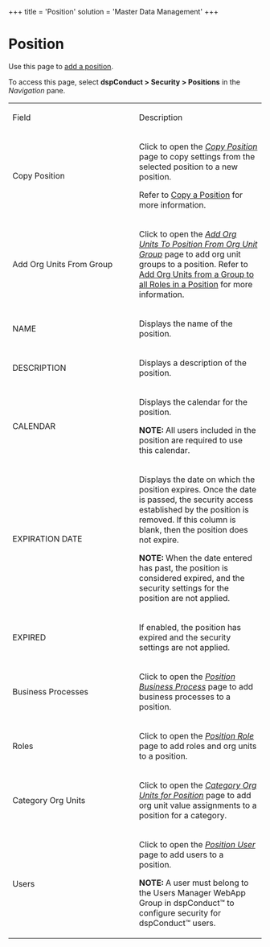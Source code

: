 +++
title = 'Position'
solution = 'Master Data Management'
+++

# Position

<div class="use">

Use this page to [add a position](../Use_Cases/Add_Position.htm).

</div>

To access this page, select **dspConduct \> Security \> Positions** in
the *Navigation* pane.

<table>
<colgroup>
<col style="width: 50%" />
<col style="width: 50%" />
</colgroup>
<tbody>
<tr class="odd">
<td><p>Field</p></td>
<td><p>Description</p></td>
</tr>
<tr class="even">
<td><p>Copy Position</p></td>
<td><p>Click to open the <span style="font-style: italic;"><a href="Copy_Position.htm">Copy Position</a></span> page to copy settings from the selected position to a new position.</p>
<p>Refer to <a href="../Use_Cases/Copy_a_Position.htm">Copy a Position</a> for more information.</p></td>
</tr>
<tr class="odd">
<td><p>Add Org Units From Group</p></td>
<td><p>Click to open the <em><a href="Add_Org_Units_to_Position_from_Org_Unit_Group.htm">Add Org Units To Position From Org Unit Group</a></em> page to add org unit groups to a position. Refer to <a href="../Use_Cases/Add_Org_Units_from_a_Group_to_Roles.htm">Add Org Units from a Group to all Roles in a Position</a> for more information.</p></td>
</tr>
<tr class="even">
<td><p>NAME</p></td>
<td><p>Displays the name of the position.</p></td>
</tr>
<tr class="odd">
<td><p>DESCRIPTION</p></td>
<td><p>Displays a description of the position.</p></td>
</tr>
<tr class="even">
<td><p>CALENDAR</p></td>
<td><p>Displays the calendar for the position.</p>
<p><strong>NOTE:</strong> All users included in the position are required to use this calendar.</p></td>
</tr>
<tr class="odd">
<td><p>EXPIRATION DATE</p></td>
<td><p>Displays the date on which the position expires. Once the date is passed, the security access established by the position is removed. If this column is blank, then the position does not expire.</p>
<p><strong>NOTE:</strong> When the date entered has past, the position is considered expired, and the security settings for the position are not applied.</p></td>
</tr>
<tr class="even">
<td><p>EXPIRED</p></td>
<td><p>If enabled, the position has expired and the security settings are not applied.</p></td>
</tr>
<tr class="odd">
<td><p>Business Processes</p></td>
<td><p>Click to open the <em><a href="Position_Business_Process.htm">Position Business Process</a></em> page to add business processes to a position.</p></td>
</tr>
<tr class="even">
<td><p>Roles</p></td>
<td><p>Click to open the <em><a href="Position_Role.htm">Position Role</a></em> page to add roles and org units to a position.</p></td>
</tr>
<tr class="odd">
<td><p>Category Org Units</p></td>
<td><p>Click to open the <em><a href="Category_Org_Units_for_Position.htm">Category Org Units for Position</a></em> page to add org unit value assignments to a position for a category.</p></td>
</tr>
<tr class="even">
<td><p>Users</p></td>
<td><p>Click to open the <em><a href="Position_User.htm">Position User</a></em> page to add users to a position.</p>
<p><strong>NOTE:</strong> A user must belong to the Users Manager WebApp Group in dspConduct™ to configure security for dspConduct™ users.</p></td>
</tr>
</tbody>
</table>
